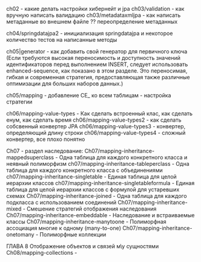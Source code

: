 ch02 - какие делать настройки хибернейт и jpa
ch03/validation - как вручную написать валидацию 
ch03/metadataxmljpa - как написать метаданные во внешнем файле ?? переопределение метаданных

ch04/springdatajpa2 - инициализация springdatajpa и некоторое количество тестов на написанные методы

ch05|generator - как добавить свой генератор для первичного ключа
(Если требуются высокая переносимость и доступность 
значений идентификаторов перед выполнением INSERT, следует использовать 
enhanced-sequence, как показано в этом разделе. Это переносимая, гибкая 
и современная стратегия, предоставляющая также различные оптимизации для 
больших наборов данных.)

ch05/mapping - добавление CE_ ко всем таблицам - настройка стратегии

ch06/mapping-value-types  - Как сделать встроенный клас, как сделать енум, как сделать время
ch06/mapping-value-types2 - как сделать собсвенный конвертер JPA
ch06/mapping-value-types3 - конвертер, определяющий длину строки
ch06/mapping-value-types4 - сложный конвертер, все плохо понятно

Ch07 - раздел наследование:
Ch07/mapping-inheritance-mappedsuperclass - Одна таблица для каждого конкретного класса и неявный полиморфизм
ch07/mapping-inheritance-tableperclass - Одна таблица для каждого конкретного класса с объединениями
ch07/mapping-inheritance-singletable - Единая таблица для целой иерархии классов
ch07/mapping-inheritance-singletableformula - Единая таблица для целой иерархии классов с формулой для устаревших схемах
Ch07/mapping-inheritance-joined - Одна таблица для каждого подкласса с использованием соединений
Ch07/mapping-inheritance-mixed - Смешение стратегий отображения наследования
Ch07/mapping-inheritance-embeddable - Наследование и встраиваемые классы
Ch07/mapping-inheritance-manytoone -  Полиморфная ассоциация многие к одному (many-to-one)
Ch07/mapping-inheritance-onetomany - Полиморфные коллекции

ГЛАВА 8
Отображение объектов и связей м\у сущностями
Ch08/mapping-collections - 




